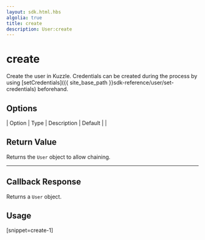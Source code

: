 ```yaml
---
layout: sdk.html.hbs
algolia: true
title: create
description: User:create
---
```


  

# create
Create the user in Kuzzle. Credentials can be created during the process by using [setCredentials]({{ site_base_path }}sdk-reference/user/set-credentials) beforehand.


## Options

| Option | Type | Description | Default |
|
## Return Value

Returns the `User` object to allow chaining.

---

## Callback Response

Returns a `User` object.

## Usage

[snippet=create-1]

